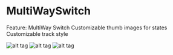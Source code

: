 # MultiWaySwitch
Feature:
MultiWay Switch
Customizable thumb images for states
Customizable track style 

![alt tag](http://office.zensis.com/david/a.png)
![alt tag](http://office.zensis.com/david/b.png)
![alt tag](http://office.zensis.com/david/c.png)
